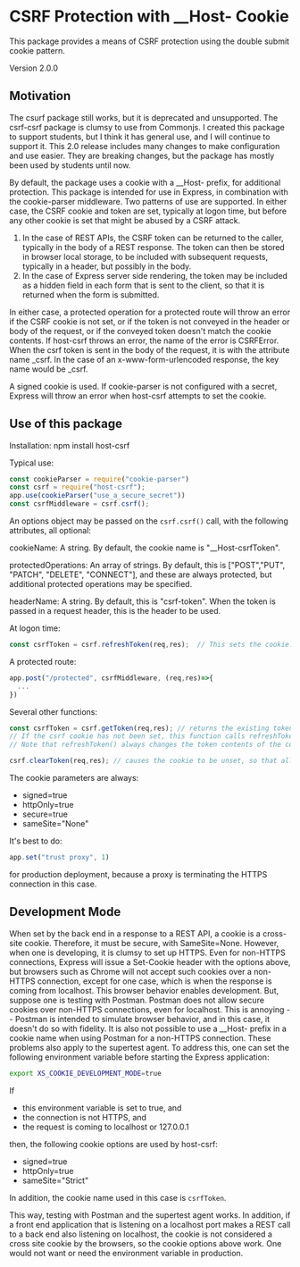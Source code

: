 # CSRF Protection with __Host- Cookie

This package provides a means of CSRF protection using the double submit cookie pattern.

Version 2.0.0

## Motivation

The csurf package still works, but it is deprecated and unsupported.  The csrf-csrf package is clumsy to use from Commonjs.
I created this package to support students, but I think it has general use, and I will continue to support it. This 2.0 release includes many changes to make configuration and use easier.  They are breaking changes, but the package has mostly been used by students until now. 

By default, the package uses a cookie with a __Host- prefix, for additional protection.  This package is intended for use
in Express, in combination with the cookie-parser middleware.  Two patterns of use are supported.  In either case, the CSRF
cookie and token are set, typically at logon time, but before any other cookie is set that might be abused by a CSRF attack.  

1. In the case of REST APIs, the CSRF token can be returned to the caller, typically in the body of a REST response.  The token can then be stored in browser local storage, to be included with subsequent requests, typically in a header, but possibly in the body.
2. In the case of Express server side rendering, the token may be included as a hidden field in each form that is sent to the client, so that it is returned when the form is submitted.

In either case, a protected operation for a protected route will throw an error if the CSRF cookie is not set, or if the token is not conveyed in the header or body of the request, or if the conveyed token doesn't match the cookie contents.  If host-csrf throws an error, the name of the error is CSRFError.  When the csrf token is sent in the body of the request, it is with the attribute name _csrf.  In the case of an x-www-form-urlencoded response, the key name would be _csrf.  

A signed cookie is used. If cookie-parser is not configured with a secret, Express will throw an error when host-csrf attempts to set the cookie.  

## Use of this package

Installation: npm install host-csrf

Typical use:

```js
const cookieParser = require("cookie-parser")
const csrf = require("host-csrf");
app.use(cookieParser("use_a_secure_secret"))
const csrfMiddleware = csrf.csrf();
```

An options object may be passed on the `csrf.csrf()` call, with the following attributes, all optional:

cookieName: A string. By default, the cookie name is "__Host-csrfToken".  

protectedOperations: An array of strings. By default, this is ["POST","PUT", "PATCH", "DELETE", "CONNECT"], and these are always protected, but additional protected operations may be specified.

headerName: A string.  By default, this is "csrf-token".  When the token is passed in a request header, this is the header to be used.

At logon time:

```js
const csrfToken = csrf.refreshToken(req,res);  // This sets the cookie.  res.locals._csrf also holds the token.
```

A protected route:

```js
app.post("/protected", csrfMiddleware, (req,res)=>{
  ...
})
```
Several other functions:

```js
const csrfToken = csrf.getToken(req,res); // returns the existing token if set, and also stores it in res.locals._csrf.
// If the csrf cookie has not been set, this function calls refreshToken() and returns the newly created token.
// Note that refreshToken() always changes the token contents of the cookie.

csrf.clearToken(req,res); // causes the cookie to be unset, so that all access to protected routes would fail.
```

The cookie parameters are always:

- signed=true
- httpOnly=true
- secure=true
- sameSite="None"

It's best to do:

```js
app.set("trust proxy", 1)
```
for production deployment, because a proxy is terminating the HTTPS connection in this case.

## Development Mode

When set by the back end in a response to a REST API, a cookie is a cross-site cookie.  Therefore, it must be secure, with SameSite=None.  However, when one is developing, it is clumsy to set up HTTPS. Even for non-HTTPS connections, Express will issue a Set-Cookie header with the options above, but browsers such as Chrome will not accept such cookies over a non-HTTPS connection, except for one case, which is when the response is coming from localhost.  This browser behavior enables development. But, suppose one is testing with Postman.  Postman does not allow secure cookies over non-HTTPS connections, even for localhost.  This is annoying -- Postman is intended to simulate browser behavior, and in this case, it doesn't do so with fidelity.  It is also not possible to use a __Host- prefix in a cookie name when using Postman for a non-HTTPS connection.  These problems also apply to the supertest agent.  To address this, one can set the following environment variable before starting the Express application:

```bash
export XS_COOKIE_DEVELOPMENT_MODE=true
```

If

- this environment variable is set to true, and
- the connection is not HTTPS, and
- the request is coming to localhost or 127.0.0.1

then, the following cookie options are used by host-csrf:

- signed=true
- httpOnly=true
- sameSite="Strict"

In addition, the cookie name used in this case is `csrfToken`.

This way, testing with Postman and the supertest agent works.  In addition, if a front end application that is listening on a localhost port makes a REST call to a back end also listening on localhost, the cookie is not considered a cross site cookie by the browsers, so the cookie options above work.  One would not want or need the environment variable in production. 
